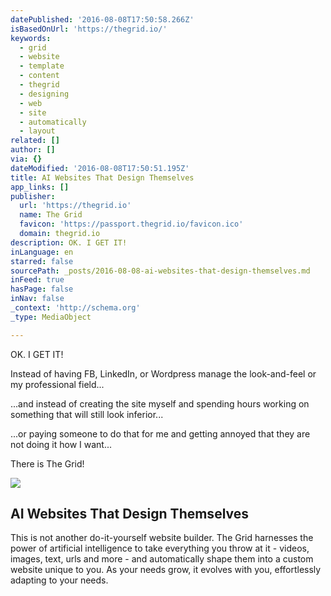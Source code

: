 ```yaml
---
datePublished: '2016-08-08T17:50:58.266Z'
isBasedOnUrl: 'https://thegrid.io/'
keywords:
  - grid
  - website
  - template
  - content
  - thegrid
  - designing
  - web
  - site
  - automatically
  - layout
related: []
author: []
via: {}
dateModified: '2016-08-08T17:50:51.195Z'
title: AI Websites That Design Themselves
app_links: []
publisher:
  url: 'https://thegrid.io'
  name: The Grid
  favicon: 'https://passport.thegrid.io/favicon.ico'
  domain: thegrid.io
description: OK. I GET IT!
inLanguage: en
starred: false
sourcePath: _posts/2016-08-08-ai-websites-that-design-themselves.md
inFeed: true
hasPage: false
inNav: false
_context: 'http://schema.org'
_type: MediaObject

---
```

OK. I GET IT!

Instead of having FB, LinkedIn, or Wordpress manage the look-and-feel or my professional field...

...and instead of creating the site myself and spending hours working on something that will still look inferior...

...or paying someone to do that for me and getting annoyed that they are not doing it how I want...

There is The Grid!

<article style=""><img src="https://imgflo.herokuapp.com/graph/vahj1ThiexotieMo/b4ff1de92ca3ca3ad140534cb6930fac/noop.png?input=http%3A%2F%2Fs3-us-west-2.amazonaws.com%2Fcdn.thegrid.io%2Fassets%2Fimages%2Fpurus-fb.png" /><h1>AI Websites That Design Themselves</h1><p>This is not another do-it-yourself website builder. The Grid harnesses the power of artificial intelligence to take everything you throw at it - videos, images, text, urls and more - and automatically shape them into a custom website unique to you. As your needs grow, it evolves with you, effortlessly adapting to your needs.</p></article>